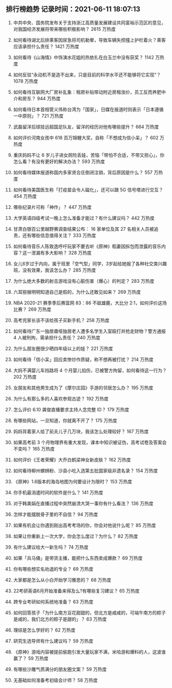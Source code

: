 
## 排行榜趋势 记录时间：2021-06-11 18:07:13
  
  1. 中共中央、国务院发布关于支持浙江高质量发展建设共同富裕示范区的意见，对我国经济发展将带来哪些积极影响？ 2615 万热度
    
  2. 如何看待湖北后排乘客因尿急将司机勒晕，导致车辆失控撞上护栏着火？乘客应该承担什么责任？ 1421 万热度
    
  3. 如何看待《山海情》中饰演水花姐的热依扎在白玉兰中没有获奖？ 1142 万热度
    
  4. 如何反驳“永动机不是造不出来，只是目前的科学水平还不能够将它实现”？ 1078 万热度
    
  5. 如何看待互联网大厂房补乱象：租房补贴带动附近房租涨价，员工反而养肥中介和房东？ 944 万热度
    
  6. 如何看待日本首相菅义伟称台湾为「国家」，日媒在报道时则表示「日本遵循一中原则」？ 721 万热度
    
  7. 武磊留洋后球技远超国足队友，留洋的经历对他有哪些提升？ 664 万热度
    
  8. 如何评价河南女孩中 618 百万锦鲤大奖，自称「不想成为信小呆」？ 602 万热度
    
  9. 重庆妈妈不让 6 岁儿子进女厕险丢娃，苦恼「带怕不合适，不带又担心」，你怎么看？有没有更好的解决办法？ 593 万热度
    
  10. 如何看待媒体报道称国内多家贤合庄倒闭注销，背后原因是什么？ 557 万热度
    
  11. 如何看待美国医生称「打疫苗会令人磁化」，还可以跟 5G 信号塔进行交互？ 454 万热度
    
  12. 哪些纪录片可称「神作」？ 447 万热度
    
  13. 大学英语四级考试一晚上怎么准备才能过？有什么建议吗？ 442 万热度
    
  14. 甘肃白银百公里越野赛调查结果公布： 16 家单位及其 27 名相关人员被追责，还有哪些信息值得关注？ 333 万热度
    
  15. 如何看待音乐人陈致逸呼吁玩家不要去听《原神》稻妻因拆包而泄露的音乐内容？这一泄漏有多大影响？ 328 万热度
    
  16. 女儿6岁过于内向，属于班里「空气型」同学，3岁起给她报了各种社交类兴趣班，没有效果，我该怎么办？ 285 万热度
    
  17. 为什么绝大多数的射击游戏没有心脏伤害（爆心）的判定？ 283 万热度
    
  18. 六耳猕猴明明知道自己是假的，为什么还敢见如来？ 269 万热度
    
  19. NBA 2020-21 赛季季后赛篮网 83：86 不敌雄鹿，大比分 2:1，如何评价这场比赛？ 269 万热度
    
  20. 高考完家长该不该给孩子买新手机？ 258 万热度
    
  21. 如何看待广东一独居聋哑独居老人遭多名学生入室殴打并抢走财物？警方通报 4 人被刑拘，需承担什么责任？ 240 万热度
    
  22. 为什么朋友圈很少晒四年级以上的娃？ 221 万热度
    
  23. 如何看待「信小呆」回应卖惨炒作质疑，称不想再被打扰？ 214 万热度
    
  24. 大妈不满婴儿车挡路将 4 个月婴儿掐伤，已被警方拘留，如何看待这一行为？ 202 万热度
    
  25. 女朋友和其他男生成为了《摩尔庄园》手游的邻居怎么办？ 195 万热度
    
  26. 为什么有那么多的人喜欢参观古迹？ 192 万热度
    
  27. 怎么评价 6.10 龚俊直播要求主持人念完整 ID？ 179 万热度
    
  28. 有哪些网站，一旦知道，你就离不开了？ 175 万热度
    
  29. 妈妈背着家人给了前夫儿子几万块，我该怎么处理较好？ 167 万热度
    
  30. 如果高考前 3 个月物理界有重大发现，课本中知识被证伪，高考试卷及答案会不变吗？ 165 万热度
    
  31. 如何评价《王者荣耀》大乔白鹤梁神女新皮肤？ 162 万热度
    
  32. 如何看待柳州螺蛳粉、沙县小吃入选第五批国家级非遗名录？ 154 万热度
    
  33. 《原神》1.6版本的海岛地图为何要设计为限时？ 153 万热度
    
  34. 你手机最消遣时间的软件是什么？ 141 万热度
    
  35. 对于韩美娟在直播过程中突然崩溃大哭一事你有什么看法？ 136 万热度
    
  36. 怎样才能摆脱骨子里的不自信？ 94 万热度
    
  37. 如果有机会让你遇到刚出高考考场的你，你会对他说什么呢？ 85 万热度
    
  38. 如果让你重新上一次大学，你会怎么度过？为什么？ 82 万热度
    
  39. 有什么建议给大一新生吗？ 74 万热度
    
  40. 如果「兵马俑」是带货主播，能把什么东西卖成爆款？ 69 万热度
    
  41. 你有哪些想实名劝退的专业？ 69 万热度
    
  42. 大家都是怎么从小白开始学习雅思的？ 68 万热度
    
  43. 22考研英语6月开始准备来得及么?有哪些复习建议？ 65 万热度
    
  44. 跨专业考研如何系统地准备？ 63 万热度
    
  45. 如何回答孩子「为什么南方豆花甜甜的，但北方是咸咸的，可端午南方的粽子是咸的，我们北方的粽子是甜的」？ 63 万热度
    
  46. 理综是怎么学好的？ 62 万热度
    
  47. 研究生选导师有什么建议吗？ 59 万热度
    
  48. 《原神》游戏内容被提前偷跑引发大量玩家不满，米哈游和爆料的人，这波谁赢了？ 59 万热度
    
  49. 有哪些沙雕气质满分的朋友圈文案？ 59 万热度
    
  50. 无基础如何准备考初级会计师？ 58 万热度
    